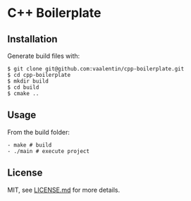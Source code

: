 # C++ Boilerplate

## Installation

Generate build files with:

```
$ git clone git@github.com:vaalentin/cpp-boilerplate.git
$ cd cpp-boilerplate
$ mkdir build
$ cd build
$ cmake ..
```

## Usage

From the build folder:

```
- make # build
- ./main # execute project
```

## License

MIT, see [LICENSE.md](https://github.com/vaalentin/cpp-boilerplate/blob/master/LICENSE.md) for more details.
